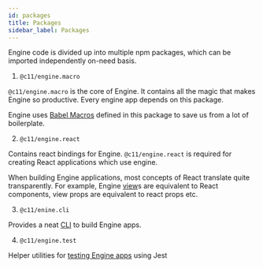 ```yaml
---
id: packages
title: Packages
sidebar_label: Packages
---
```


Engine code is divided up into multiple npm packages, which can be imported
independently on-need basis.

1. `@c11/engine.macro`

  `@c11/engine.macro` is the core of Engine. It contains all the magic that
  makes Engine so productive. Every engine app depends on this package.

  Engine uses [Babel Macros](https://github.com/kentcdodds/babel-plugin-macros)
  defined in this package to save us from a lot of boilerplate.

2. `@c11/engine.react`

  Contains react bindings for Engine. `@c11/engine.react` is required for
  creating React applications which use engine.

  When building Engine applications, most concepts of React translate quite
  transparently. For example, Engine [view](/docs/api/view)s are equivalent to
  React components, view props are equivalent to react props etc.

3. `@c11/enine.cli`

  Provides a neat [CLI](/docs/cli) to build Engine apps.

4. `@c11/engine.test`

  Helper utilities for [testing Engine apps](/docs/testing) using Jest
